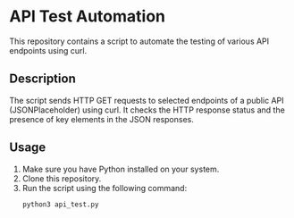 # API Test Automation

This repository contains a script to automate the testing of various API endpoints using curl.

## Description

The script sends HTTP GET requests to selected endpoints of a public API (JSONPlaceholder) using curl. It checks the HTTP response status and the presence of key elements in the JSON responses.

## Usage

1. Make sure you have Python installed on your system.
2. Clone this repository.
3. Run the script using the following command:
   ```sh
   python3 api_test.py
